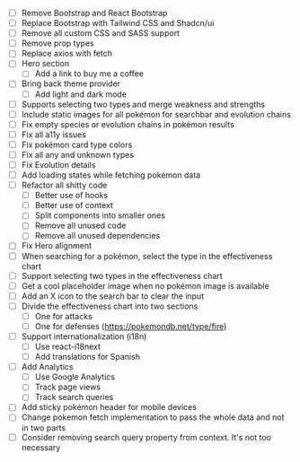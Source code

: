 - [ ] Remove Bootstrap and React Bootstrap
- [ ] Replace Bootstrap with Tailwind CSS and Shadcn/ui
- [ ] Remove all custom CSS and SASS support
- [ ] Remove prop types
- [ ] Replace axios with fetch
- [ ] Hero section
    - [ ] Add a link to buy me a coffee
- [ ] Bring back theme provider
    - [ ] Add light and dark mode
- [ ] Supports selecting two types and merge weakness and strengths
- [ ] Include static images for all pokémon for searchbar and evolution chains
- [ ] Fix empty species or evolution chains in pokémon results
- [ ] Fix all a11y issues
- [ ] Fix pokémon card type colors
- [ ] Fix all any and unknown types
- [ ] Fix Evolution details
- [ ] Add loading states while fetching pokémon data
- [ ] Refactor all shitty code
    - [ ] Better use of hooks
    - [ ] Better use of context
    - [ ] Split components into smaller ones
    - [ ] Remove all unused code
    - [ ] Remove all unused dependencies
- [ ] Fix Hero alignment
- [ ] When searching for a pokémon, select the type in the effectiveness chart
- [ ] Support selecting two types in the effectiveness chart
- [ ] Get a cool placeholder image when no pokémon image is available
- [ ] Add an X icon to the search bar to clear the input
- [ ] Divide the effectiveness chart into two sections
    - [ ] One for attacks
    - [ ] One for defenses (https://pokemondb.net/type/fire)
- [ ] Support internationalization (i18n)
    - [ ] Use react-i18next
    - [ ] Add translations for Spanish
- [ ] Add Analytics
    - [ ] Use Google Analytics
    - [ ] Track page views
    - [ ] Track search queries
- [ ] Add sticky pokémon header for mobile devices
- [ ] Change pokemon fetch implementation to pass the whole data and not in two parts
- [ ] Consider removing search query property from context. It's not too necessary